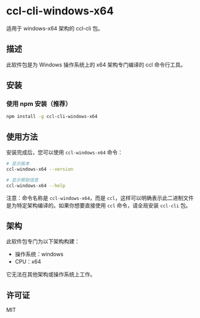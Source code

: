 # ccl-cli-windows-x64

适用于 windows-x64 架构的 ccl-cli 包。

## 描述

此软件包是为 Windows 操作系统上的 x64 架构专门编译的 ccl 命令行工具。

## 安装

### 使用 npm 安装（推荐）

```bash
npm install -g ccl-cli-windows-x64
```

## 使用方法

安装完成后，您可以使用 `ccl-windows-x64` 命令：

```bash
# 显示版本
ccl-windows-x64 --version

# 显示帮助信息
ccl-windows-x64 --help
```

注意：命令名称是 `ccl-windows-x64`，而是 `ccl`，这样可以明确表示此二进制文件是为特定架构编译的。如果你想要直接使用 `ccl` 命令，请全局安装 `ccl-cli` 包。

## 架构

此软件包专门为以下架构构建：
- 操作系统：windows
- CPU：x64

它无法在其他架构或操作系统上工作。

## 许可证

MIT